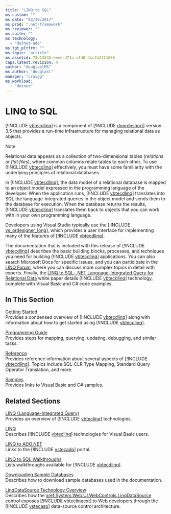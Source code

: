 ```yaml
---
title: "LINQ to SQL"
ms.custom: ""
ms.date: "03/30/2017"
ms.prod: ".net-framework"
ms.reviewer: ""
ms.suite: ""
ms.technology: 
  - "dotnet-ado"
ms.tgt_pltfrm: ""
ms.topic: "article"
ms.assetid: 73d13345-eece-471a-af40-4cc7a2f11655
caps.latest.revision: 4
author: "douglaslMS"
ms.author: "douglasl"
manager: "craigg"
ms.workload: 
  - "dotnet"
---
```

# LINQ to SQL
[!INCLUDE [vbtecdlinq](../../../../../../includes/vbtecdlinq-md.md)] is a component of [!INCLUDE [dnprdnshort](../../../../../../includes/dnprdnshort-md.md)] version 3.5 that provides a run-time infrastructure for managing relational data as objects.  
  
> [!NOTE]
>  Relational data appears as a collection of two-dimensional tables (*relations* or *flat files*), where common columns relate tables to each other. To use [!INCLUDE [vbtecdlinq](../../../../../../includes/vbtecdlinq-md.md)] effectively, you must have some familiarity with the underlying principles of relational databases.  
  
 In [!INCLUDE [vbtecdlinq](../../../../../../includes/vbtecdlinq-md.md)], the data model of a relational database is mapped to an object model expressed in the programming language of the developer. When the application runs, [!INCLUDE [vbtecdlinq](../../../../../../includes/vbtecdlinq-md.md)] translates into SQL the language-integrated queries in the object model and sends them to the database for execution. When the database returns the results, [!INCLUDE [vbtecdlinq](../../../../../../includes/vbtecdlinq-md.md)] translates them back to objects that you can work with in your own programming language.  
  
 Developers using Visual Studio typically use the [!INCLUDE [vs_ordesigner_long](../../../../../../includes/vs-ordesigner-long-md.md)], which provides a user interface for implementing many of the features of [!INCLUDE [vbtecdlinq](../../../../../../includes/vbtecdlinq-md.md)].  
  
 The documentation that is included with this release of [!INCLUDE [vbtecdlinq](../../../../../../includes/vbtecdlinq-md.md)] describes the basic building blocks, processes, and techniques you need for building [!INCLUDE [vbtecdlinq](../../../../../../includes/vbtecdlinq-md.md)] applications. You can also search Microsoft Docs for specific issues, and you can participate in the [LINQ Forum](http://go.microsoft.com/fwlink/?LinkId=76488), where you can discuss more complex topics in detail with experts. Finally, the [LINQ to SQL: .NET Language-Integrated Query for Relational Data](http://go.microsoft.com/fwlink/?LinkId=93205) white paper details [!INCLUDE [vbtecdlinq](../../../../../../includes/vbtecdlinq-md.md)] technology, complete with Visual Basic and C# code examples.  
  
## In This Section  
 [Getting Started](../../../../../../docs/framework/data/adonet/sql/linq/getting-started.md)  
 Provides a condensed overview of [!INCLUDE [vbtecdlinq](../../../../../../includes/vbtecdlinq-md.md)] along with information about how to get started using [!INCLUDE [vbtecdlinq](../../../../../../includes/vbtecdlinq-md.md)].  
  
 [Programming Guide](../../../../../../docs/framework/data/adonet/sql/linq/programming-guide.md)  
 Provides steps for mapping, querying, updating, debugging, and similar tasks.  
  
 [Reference](../../../../../../docs/framework/data/adonet/sql/linq/reference.md)  
 Provides reference information about several aspects of [!INCLUDE [vbtecdlinq](../../../../../../includes/vbtecdlinq-md.md)]. Topics include SQL-CLR Type Mapping, Standard Query Operator Translation, and more.  
  
 [Samples](../../../../../../docs/framework/data/adonet/sql/linq/samples.md)  
 Provides links to Visual Basic and C# samples.  
  
## Related Sections  
 [LINQ (Language-Integrated Query)](http://msdn.microsoft.com/library/a73c4aec-5d15-4e98-b962-1274021ea93d)  
 Provides an overview of [!INCLUDE [vbteclinq](../../../../../../includes/vbteclinq-md.md)] technologies.  
  
 [LINQ](../../../../../visual-basic/programming-guide/language-features/linq/index.md)  
 Describes [!INCLUDE [vbteclinq](../../../../../../includes/vbteclinq-md.md)] technologies for Visual Basic users.  
  
 [LINQ to ADO.NET](http://msdn.microsoft.com/library/be3297b9-1b54-4d4c-82a8-add0d79c2006)  
 Links to the [!INCLUDE [vstecado](../../../../../../includes/vstecado-md.md)] portal.  
  
 [LINQ to SQL Walkthroughs](http://msdn.microsoft.com/library/308e66ac-f704-4e00-9b4e-7af0045a2374)  
 Lists walkthroughs available for [!INCLUDE [vbtecdlinq](../../../../../../includes/vbtecdlinq-md.md)].  
  
 [Downloading Sample Databases](../../../../../../docs/framework/data/adonet/sql/linq/downloading-sample-databases.md)  
 Describes how to download sample databases used in the documentation.  
  
 [LinqDataSource Technology Overview](http://msdn.microsoft.com/library/104cfc3f-7385-47d3-8a51-830dfa791136)  
 Describes how the <xref:System.Web.UI.WebControls.LinqDataSource> control exposes [!INCLUDE [vbteclinqext](../../../../../../includes/vbteclinqext-md.md)] to Web developers through the [!INCLUDE [vstecasp](../../../../../../includes/vstecasp-md.md)] data-source control architecture.
